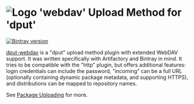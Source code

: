 # ![Logo](https://raw.github.com/jhermann/artifactory-debian/master/doc/_static/artifactory-debian-logo.png) 'webdav' Upload Method for 'dput'

[![Bintray version](https://img.shields.io/bintray/v/jhermann/deb/dput-webdav.svg)](https://bintray.com/jhermann/deb/dput-webdav/)

[dput-webdav](https://freecode.com/projects/dput-webdav) is a "dput" upload method plugin with extended WebDAV support.
It was written specifically with Artifactory and Bintray in mind.
It tries to be compatible with the "http" plugin, but offers additional features:
login credentials can include the password,
"incoming" can be a full URL (optionally containing dynamic package metadata, and supporting HTTPS),
and distributions can be mapped to repository names.

See [Package Uploading](https://github.com/jhermann/artifactory-debian/#package-uploading) for more.

